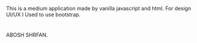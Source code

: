 This is a medium application made by vanilla javascript and html.
For design UI/UX I Used to use bootstrap.
#
<!-- 2nd year computer science student -->
ABOSH SHRFAN.